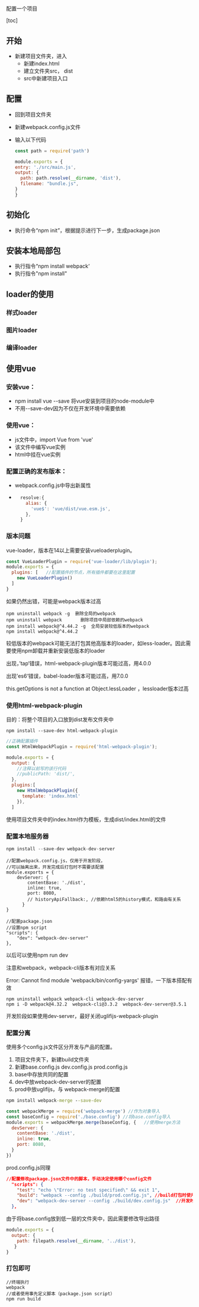 # 

配置一个项目

[toc]

## 开始

* 新建项目文件夹，进入
  * 新建index.html
  * 建立文件夹src， dist
  * src中新建项目入口

## 配置

* 回到项目文件夹

* 新建webpack.config.js文件

* 输入以下代码

	```javascript
  const path = require('path')
  
  module.exports = {
    entry: './src/main.js',
    output: {
      path: path.resolve(__dirname, 'dist'),
      filename: "bundle.js",
    }
  }
  ```

## 初始化

* 执行命令“npm init”，根据提示进行下一步，生成package.json

## 安装本地局部包

* 执行指令“npm install webpack‘
* 执行指令"npm install"

## loader的使用

### 样式loader

### 图片loader

### 编译loader

## 使用vue

### 安装vue：

* npm install vue --save  将vue安装到项目的node-module中
* 不用--save-dev因为不仅在开发环境中需要依赖



### 使用vue：

* js文件中，import Vue from 'vue'
* 该文件中编写vue实例
* html中挂在vue实例



### 配置正确的发布版本：

* webpack.config.js中导出新属性

* ```javascript
    resolve:{
      alias: {
        'vue$': 'vue/dist/vue.esm.js',
      },
    }
  ```

### 版本问题

vue-loader，版本在14以上需要安装vueloaderplugin。

```javascript
const VueLoaderPlugin = require('vue-loader/lib/plugin');
module.exports = {
  plugins: [   //配置插件的节点，所有插件都要在这里配置
    new VueLoaderPlugin()
  ]
}
```

如果仍然出错，可能是webpack版本过高

```
npm uninstall webpack -g  删除全局的webpack
npm uninstall webpack		删除项目中局部依赖的webpack
npm install webpack@^4.44.2 -g  全局安装较低版本的webpack
npm install webpack@^4.44.2
```

较低版本的webpack可能无法打包其他高版本的loader，如less-loader。因此需要使用npm卸载并重新安装低版本的loader





出现，’tap‘错误，html-webpack-plugin版本可能过高，用4.0.0

出现’es6‘错误，babel-loader版本可能过高，用7.0.0

 this.getOptions is not a function
    at Object.lessLoader ，lessloader版本过高



### 使用html-webpack-plugin

目的：将整个项目的入口放到dist发布文件夹中

``` 
npm install --save-dev html-webpack-plugin
```




```js
//正确配置插件
const HtmlWebpackPlugin = require('html-webpack-plugin');

module.exports = {
  output: {
    //注释以前写的该行代码 
    //publicPath: 'dist/',
  },
  plugins:[
    new HtmlWebpackPlugin({
      template: 'index.html'
    }),
  ]
```



使用项目文件夹中的index.html作为模板，生成dist/index.html的文件



### 配置本地服务器

``` js
npm install --save-dev webpack-dev-server
```

```
//配置webpack.config.js，仅用于开发阶段，
//可以抽离出来，开发完成后打包时不需要该配置
module.exports = {
    devServer: {
        contentBase: './dist',
        inline: true,
        port: 8080,
        // historyApiFallback:, //依赖html5的history模式，和路由有关系
      }
}
```

```
//配置package.json
//设置npm script
"scripts": {
    "dev": "webpack-dev-server"
},
```

以后可以使用npm run dev

注意和webpack，webpack-cli版本有对应关系

Error: Cannot find module 'webpack/bin/config-yargs' 报错，一下版本搭配有效

```
npm uninstall webpack webpack-cli webpack-dev-server
npm i -D webpack@4.32.2  webpack-cli@3.3.2  webpack-dev-server@3.5.1  
```



开发阶段如果使用dev-server，最好关闭uglifijs-webpack-plugin

### 配置分离

使用多个config.js文件区分开发与产品的配置。

1. 项目文件夹下，新建build文件夹
2. 新建base.config.js     dev.config.js     prod.config.js
3. base中存放共同的配置
4. dev中放webpack-dev-server的配置
5. prod中放uglifijs，与 webpack-merge的配置

```cmd
npm install webpack-merge --save-dev
```



```javascript
const webpackMerge = require('webpack-merge') //作为对象导入
const baseConfig = require('./base.config')	//将base.config导入
module.exports = webpackMerge.merge(baseConfig, {	//使用merge方法
  devServer: {
    contentBase: './dist',
    inline: true,
    port: 8080,
  }
})
```

prod.config.js同理


```json
//配置修改package.json文件中的脚本，手动决定使用哪个config文件
  "scripts": {
    "test": "echo \"Error: no test specified\" && exit 1",
    "build": "webpack --config ./build/prod.config.js",	//build打包时使用prod(uction).config.js
    "dev": "webpack-dev-server --config ./build/dev.config.js"	//开发时使用dev(velop).config.js
  },
```



由于将base.config放到低一层的文件夹中，因此需要修改导出路径

```javascript
module.exports = {
  output: {
    path: filepath.resolve(__dirname, '../dist'),
   }
}
```

### 打包即可

```
//终端执行
webpack
//或者使用事先定义脚本（package.json script）
npm run build
```


